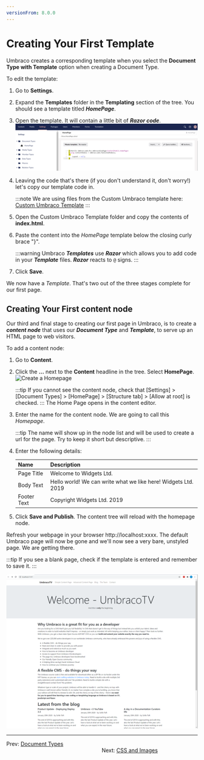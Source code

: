 ```yaml
---
versionFrom: 8.0.0
---
```


# Creating Your First Template

Umbraco creates a corresponding template when you select the **Document Type with Template** option when creating a Document Type.

To edit the template:

1. Go to **Settings**.
2. Expand the **Templates** folder in the **Templating** section of the tree. You should see a template titled **_HomePage_**.
3. Open the template. It will contain a little bit of **_Razor code_**.
    ![Empty Homepage Template](images/figure-13-empty-homepage-template-v8.png)
4. Leaving the code that's there (if you don't understand it, don't worry!) let's copy our template code in.
   
    :::note
    We are using files from the Custom Umbraco template here: [Custom Umbraco Template](http://umbra.co/Umbracotemplate)
    :::
5. Open the Custom Umbraco Template folder and copy the contents of **index.html**.
6. Paste the content into the _HomePage_ template below the closing curly brace "}".
   
    :::warning
    Umbraco **_Templates_** use **_Razor_** which allows you to add code in your **_Template_** files. **_Razor_** reacts to `@` signs.
    :::
7. Click **Save**.

We now have a _Template_. That's two out of the three stages complete for our first page.

## Creating Your First content node

Our third and final stage to creating our first page in Umbraco, is to create a **_content node_** that uses our **_Document Type_** and **_Template_**, to serve up an HTML page to web visitors.

To add a content node:

1. Go to **Content**.
2. Click the **...** next to the **Content** headline in the tree. Select **HomePage**.
    ![Create a Homepage](images/figure-15-create-a-homepage-v8.png)

    :::tip
    If you cannot see the content node, check that [Settings] > [Document Types] > [HomePage]  > [Structure tab] > [Allow at root] is checked.
    :::
    The Home Page opens in the content editor.
3. Enter the name for the content node. We are going to call this _Homepage_.
    
    :::tip
    The name will show up in the node list and will be used to create a url for the page. Try to keep it short but descriptive.
    :::
4. Enter the following details:
   
    | Name        | Description                                                    |
    |-------------|----------------------------------------------------------------|
    | Page Title  | Welcome to Widgets Ltd.                                        |
    | Body Text   | Hello world! We can write what we like here! Widgets Ltd. 2019 |
    | Footer Text | Copyright Widgets Ltd. 2019                                    |

5. Click **Save and Publish**. The content tree will reload with the homepage node.

Refresh your webpage in your browser http://localhost:xxxx. The default Umbraco page will now be gone and we'll now see a very bare, unstyled page. We are getting there.

:::tip
If you see a blank page, check if the template is entered and remember to save it.
:::

![An Unstyled Homepage](images/figure-16-unstyled-homepage-v8.png)

---

Prev: [Document Types](../Document-Types) &emsp; &emsp; &emsp; &emsp; &emsp; &emsp; &emsp; &emsp; &emsp; &emsp; &emsp; &emsp; &emsp; &emsp; &emsp; &emsp; &emsp; &emsp; &emsp; &emsp; &emsp; &emsp; &emsp; &emsp; &emsp; &emsp; &emsp; &emsp; &emsp; &emsp; &emsp; &emsp; &emsp; Next: [CSS and Images](../CSS-And-Images)